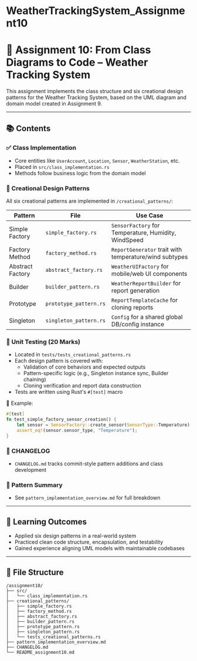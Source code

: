 # WeatherTrackingSystem_Assignment10

# 🧩 Assignment 10: From Class Diagrams to Code – Weather Tracking System

This assignment implements the class structure and six creational design patterns for the Weather Tracking System, based on the UML diagram and domain model created in Assignment 9.

---

## 📚 Contents

### ✅ Class Implementation
- Core entities like `UserAccount`, `Location`, `Sensor`, `WeatherStation`, etc.
- Placed in `src/class_implementation.rs`
- Methods follow business logic from the domain model

### 🔧 Creational Design Patterns
All six creational patterns are implemented in `/creational_patterns/`:

| Pattern           | File                      | Use Case                                                  |
|------------------|---------------------------|------------------------------------------------------------|
| Simple Factory    | `simple_factory.rs`       | `SensorFactory` for Temperature, Humidity, WindSpeed      |
| Factory Method    | `factory_method.rs`       | `ReportGenerator` trait with temperature/wind subtypes    |
| Abstract Factory  | `abstract_factory.rs`     | `WeatherUIFactory` for mobile/web UI components           |
| Builder           | `builder_pattern.rs`      | `WeatherReportBuilder` for report generation              |
| Prototype         | `prototype_pattern.rs`    | `ReportTemplateCache` for cloning reports                 |
| Singleton         | `singleton_pattern.rs`    | `Config` for a shared global DB/config instance           |

### 🧪 Unit Testing (20 Marks)
- Located in `tests/tests_creational_patterns.rs`
- Each design pattern is covered with:
  - Validation of core behaviors and expected outputs
  - Pattern-specific logic (e.g., Singleton instance sync, Builder chaining)
  - Cloning verification and report data construction
- Tests are written using Rust's `#[test]` macro

🧪 Example:
```rust
#[test]
fn test_simple_factory_sensor_creation() {
    let sensor = SensorFactory::create_sensor(SensorType::Temperature);
    assert_eq!(sensor.sensor_type, "Temperature");
}
```

### 🧾 CHANGELOG
- `CHANGELOG.md` tracks commit-style pattern additions and class development

### 📘 Pattern Summary
- See `pattern_implementation_overview.md` for full breakdown

---

## 🧠 Learning Outcomes
- Applied six design patterns in a real-world system
- Practiced clean code structure, encapsulation, and testability
- Gained experience aligning UML models with maintainable codebases

---

## 📁 File Structure
```
/assignment10/
├── src/
│   └── class_implementation.rs
├── creational_patterns/
│   ├── simple_factory.rs
│   ├── factory_method.rs
│   ├── abstract_factory.rs
│   ├── builder_pattern.rs
│   ├── prototype_pattern.rs
│   ├── singleton_pattern.rs
│   └── tests_creational_patterns.rs
├── pattern_implementation_overview.md
├── CHANGELOG.md
└── README_assignment10.md
```
